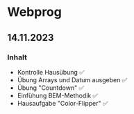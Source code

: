 # Webprog
## 14.11.2023

### Inhalt
- Kontrolle Hausübung ✅
- Übung Arrays und Datum ausgeben ✅
- Übung "Countdown" ✅
- Einfühung BEM-Methodik ✅
- Hausaufgabe "Color-Flipper" ✅ 